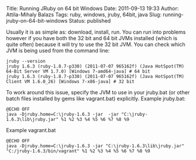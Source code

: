 Title: Running JRuby on 64 bit Windows
Date: 2011-09-13 19:33
Author: Attila-Mihaly Balazs
Tags: ruby, windows, jruby, 64bit, java
Slug: running-jruby-on-64-bit-windows
Status: published

Usually it is as simple as: download, install, run. You can run into
problems however if you have both the 32 bit and 64 bit JVMs installed
(which is quite often) because it will try to use the 32 bit JVM. You
can check which JVM is being used from the command line:

    jruby --version
    jruby 1.6.3 (ruby-1.8.7-p330) (2011-07-07 965162f) (Java HotSpot(TM) 64-Bit Server VM 1.7.0) [Windows 7-amd64-java] # 64 bit
    jruby 1.6.3 (ruby-1.8.7-p330) (2011-07-07 965162f) (Java HotSpot(TM) Client VM 1.6.0_26) [Windows 7-x86-java] # 32 bit

</code>

To work around this issue, specify the JVM to use in your jruby.bat (or
other batch files installed by gems like vagrant.bat) explicitly.
Example jruby.bat:

    @ECHO OFF
    java -Djruby.home=C:\jruby-1.6.3 -jar  -jar "C:\jruby-1.6.3\lib\jruby.jar" %1 %2 %3 %4 %5 %6 %7 %8 %9

</code>

Example vagrant.bat

    @ECHO OFF
    java -Djruby.home=C:\jruby-1.6.3 -jar "C:\jruby-1.6.3\lib\jruby.jar" "C:/jruby-1.6.3/bin/vagrant" %1 %2 %3 %4 %5 %6 %7 %8 %9

</code>
